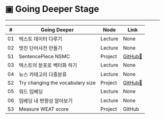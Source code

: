 # ▣ Going Deeper Stage

<hr>

|#|Going Deeper|Node|Link|
|---|-------|----|-------|
|01|텍스트 데이터 다루기|Lecture|None|
|02|멋진 단어사전 만들기|Lecture|None|
|S1|SentencePiece NSMC|Project|[GitHub🔗](https://github.com/gem-ruby/gd_nlp_stages/blob/main/%5BGD_NLP_S1%5D_Project_SentencePiece_NSMC.ipynb)|
|03|텍스트의 분포로 벡터화 하기|Lecture|None|
|04|뉴스 카테고리 다중분류|Lecture|None|
|S2|Try changing the vocabulary size|Project|[GitHub🔗](https://github.com/gem-ruby/gd_nlp_stages/blob/main/%5BGD_NLP_S2%5D_Try_changing_the_vocabulary_size.ipynb)|
|05|워드 임베딩|Lecture|None|
|06|임베딩 내 편향성 알아보기|Lecture|None|
|S3|Measure WEAT score|Project|GitHub|
